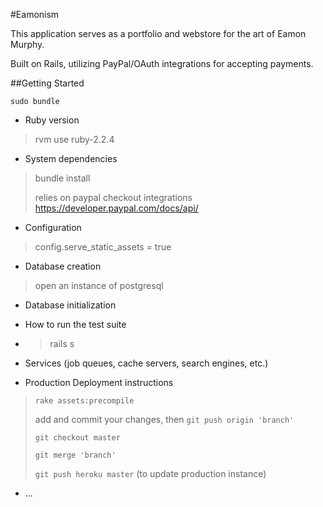 #Eamonism

This application serves as a portfolio and webstore for the art of Eamon Murphy.

Built on Rails, utilizing PayPal/OAuth integrations for accepting payments.

##Getting Started

`sudo bundle`

* Ruby version
>rvm use ruby-2.2.4

* System dependencies
>bundle install
>
>relies on paypal checkout integrations https://developer.paypal.com/docs/api/

* Configuration
>config.serve_static_assets = true

* Database creation
>open an instance of postgresql

* Database initialization

* How to run the test suite
* >rails s

* Services (job queues, cache servers, search engines, etc.)

* Production Deployment instructions
>`rake assets:precompile`
>
>add and commit your changes, then `git push origin 'branch'`
>
>`git checkout master`
>
>`git merge 'branch'`
>
>`git push heroku master` (to update production instance)

* ...


